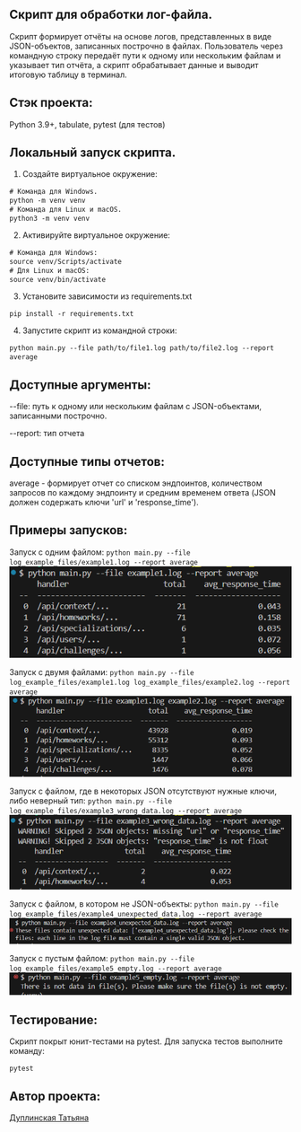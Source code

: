 ## Скрипт для обработки лог-файла.
Скрипт формирует отчёты на основе логов, представленных в виде JSON-объектов, записанных построчно в файлах. Пользователь через командную строку передаёт пути к одному или нескольким файлам и указывает тип отчёта, а скрипт обрабатывает данные и выводит итоговую таблицу в терминал.

## Стэк проекта:
Python 3.9+, tabulate, pytest (для тестов)

## Локальный запуск скрипта.
1. Создайте виртуальное окружение:
```
# Команда для Windows.
python -m venv venv
# Команда для Linux и macOS.
python3 -m venv venv
```
2. Активируйте виртуальное окружение:
```
# Команда для Windows:
source venv/Scripts/activate
# Для Linux и macOS:
source venv/bin/activate
```
3. Установите зависимости из requirements.txt
```
pip install -r requirements.txt
```
4. Запустите скрипт из командной строки:
```
python main.py --file path/to/file1.log path/to/file2.log --report average
```

## Доступные аргументы:
--file: путь к одному или нескольким файлам с JSON-объектами, записанными построчно.

--report: тип отчета

## Доступные типы отчетов:
average - формирует отчет со списком эндпоинтов, количеством запросов по каждому эндпоинту и средним временем ответа (JSON должен содержать ключи 'url' и 'response_time').

## Примеры запусков:
Запуск с одним файлом: ```python main.py --file log_example_files/example1.log --report average```
![Запуск с одним файлом](launch_example_screenshots/launch_one_file.png)

Запуск с двумя файлами: ```python main.py --file log_example_files/example1.log log_example_files/example2.log --report average```
![Запуск с двумя файлами](launch_example_screenshots/launch_two_files.png)

Запуск с файлом, где в некоторых JSON отсутствуют нужные ключи, либо неверный тип: ```python main.py --file log_example_files/example3_wrong_data.log --report average```
![Запуск с файлом, где в некоторых JSON отсутствуют нужные ключи, либо неверный тип](launch_example_screenshots/launch_wrong_data.png)

Запуск с файлом, в котором не JSON-объекты: ```python main.py --file log_example_files/example4_unexpected_data.log --report average```
![Запуск с файлом, в котором не JSON-объекты](launch_example_screenshots/launch_unexpected_data.png)

Запуск с пустым файлом: ```python main.py --file log_example_files/example5_empty.log --report average```
![Запуск с пустым файлом](launch_example_screenshots/launch_empty.png)

## Тестирование:
Скрипт покрыт юнит-тестами на pytest.
Для запуска тестов выполните команду:
```
pytest
```

## Автор проекта:
[Дуплинская Татьяна](https://github.com/tatiana-dup)